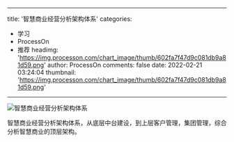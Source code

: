 
---
title: '智慧商业经营分析架构体系'
categories: 
 - 学习
 - ProcessOn
 - 推荐
headimg: 'https://img.processon.com/chart_image/thumb/602fa7f47d9c081db9a81d59.png'
author: ProcessOn
comments: false
date: 2022-02-21 03:24:04
thumbnail: 'https://img.processon.com/chart_image/thumb/602fa7f47d9c081db9a81d59.png'
---

<div>   
<img class="thumb" alt="智慧商业经营分析架构体系" src="https://img.processon.com/chart_image/thumb/602fa7f47d9c081db9a81d59.png" referrerpolicy="no-referrer">
<p>智慧商业经营分析架构体系，从底层中台建设，到上层客户管理，集团管理，综合分析智慧商业的顶层架构。</p>  
</div>
            